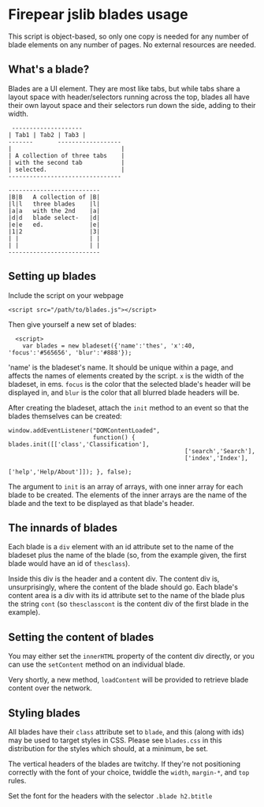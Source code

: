 Firepear jslib blades usage
===========================

This script is object-based, so only one copy is needed for any number
of blade elements on any number of pages. No external resources are
needed.


What's a blade?
---------------

Blades are a UI element. They are most like tabs, but while tabs share
a layout space with header/selectors running across the top, blades
all have their own layout space and their selectors run down the side,
adding to their width.

```
 --------------------
| Tab1 | Tab2 | Tab3 |
-------       ------------------
|                               |
| A collection of three tabs    |
| with the second tab           |
| selected.                     |
--------------------------------

--------------------------
|B|B   A collection of |B|
|l|l   three blades    |l|
|a|a   with the 2nd    |a|
|d|d   blade select-   |d|
|e|e   ed.             |e|
|1|2                   |3|
| |                    | |
| |                    | |
--------------------------
```


Setting up blades
-----------------

Include the script on your webpage

```
<script src="/path/to/blades.js"></script>
```

Then give yourself a new set of blades:

```
  <script>
    var blades = new bladeset({'name':'thes', 'x':40, 'focus':'#565656', 'blur':'#888'});
```

'name' is the bladeset's name. It should be unique within a page, and
affects the names of elements created by the script. `x` is the width
of the bladeset, in ems. `focus` is the color that the selected
blade's header will be displayed in, and `blur` is the color that all
blurred blade headers will be.

After creating the bladeset, attach the `init` method to an event so
that the blades themselves can be created:

```
window.addEventListener("DOMContentLoaded",
                        function() { blades.init([['class','Classification'],
                                                  ['search','Search'],
                                                  ['index','Index'],
                                                  ['help','Help/About']]); }, false);

```

The argument to `init` is an array of arrays, with one inner array for
each blade to be created. The elements of the inner arrays are the
name of the blade and the text to be displayed as that blade's header.


The innards of blades
---------------------

Each blade is a `div` element with an id attribute set to the name of
the bladeset plus the name of the blade (so, from the example given,
the first blade would have an id of `thesclass`).

Inside this div is the header and a content div. The content div is,
unsurprisingly, where the content of the blade should go. Each blade's
content area is a div with its id attribute set to the name of the
blade plus the string `cont` (so `thesclasscont` is the content div of
the first blade in the example).


Setting the content of blades
-----------------------------

You may either set the `innerHTML` property of the content div
directly, or you can use the `setContent` method on an individual
blade.

Very shortly, a new method, `loadContent` will be provided to retrieve
blade content over the network.


Styling blades
--------------

All blades have their `class` attribute set to `blade`, and this
(along with ids) may be used to target styles in CSS. Please see
`blades.css` in this distribution for the styles which should, at a
minimum, be set.

The vertical headers of the blades are twitchy. If they're not
positioning correctly with the font of your choice, twiddle the
`width`, `margin-*`, and `top` rules.

Set the font for the headers with the selector `.blade h2.btitle`

